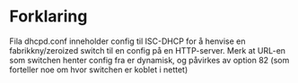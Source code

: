 # Forklaring
Fila dhcpd.conf inneholder config til ISC-DHCP for å henvise en fabrikkny/zeroized switch til en config på en HTTP-server. Merk at URL-en som switchen henter config fra er dynamisk, og påvirkes av option 82 (som forteller noe om hvor switchen er koblet i nettet)
